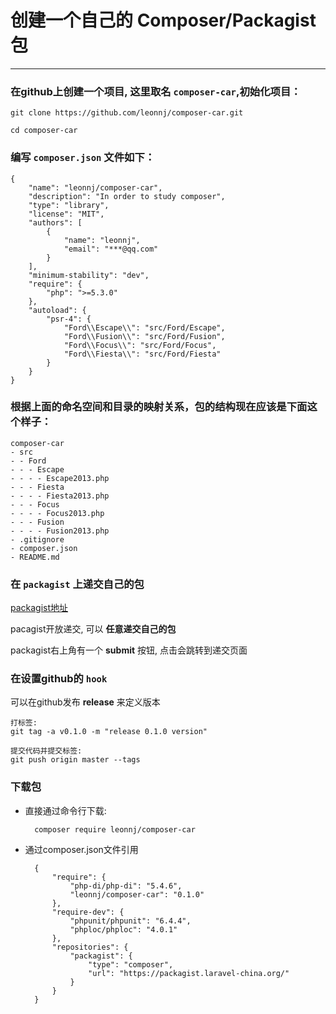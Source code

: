 # 创建一个自己的 Composer/Packagist 包

---

### 在github上创建一个项目, 这里取名 `composer-car`,初始化项目：

	git clone https://github.com/leonnj/composer-car.git
	
	cd composer-car

### 编写 `composer.json` 文件如下：
	
	{
	    "name": "leonnj/composer-car",
	    "description": "In order to study composer",
	    "type": "library",
	    "license": "MIT",
	    "authors": [
	        {
	            "name": "leonnj",
	            "email": "***@qq.com"
	        }
	    ],
	    "minimum-stability": "dev",
	    "require": {
	        "php": ">=5.3.0"
	    },
	    "autoload": {
	        "psr-4": {
	            "Ford\\Escape\\": "src/Ford/Escape",
	            "Ford\\Fusion\\": "src/Ford/Fusion",
	            "Ford\\Focus\\": "src/Ford/Focus",
	            "Ford\\Fiesta\\": "src/Ford/Fiesta"
	        }
	    }   
	}

### 根据上面的命名空间和目录的映射关系，包的结构现在应该是下面这个样子：

	composer-car
	- src
	- - Ford
	- - - Escape
	- - - - Escape2013.php
	- - - Fiesta
	- - - - Fiesta2013.php
	- - - Focus
	- - - - Focus2013.php
	- - - Fusion
	- - - - Fusion2013.php
	- .gitignore
	- composer.json
	- README.md

### 在 `packagist` 上递交自己的包

[packagist地址](https://packagist.org/ 'packagist地址')
	
pacagist开放递交, 可以 **任意递交自己的包**
	
packagist右上角有一个 **submit** 按钮, 点击会跳转到递交页面

### 在设置github的 `hook`

可以在github发布 **release** 来定义版本

	打标签:
	git tag -a v0.1.0 -m "release 0.1.0 version"
	
	提交代码并提交标签:
	git push origin master --tags
	
### 下载包

* 直接通过命令行下载:

		composer require leonnj/composer-car
	
* 通过composer.json文件引用

		{
		    "require": {
		        "php-di/php-di": "5.4.6",
		        "leonnj/composer-car": "0.1.0"
		    },
		    "require-dev": {
		        "phpunit/phpunit": "6.4.4",
		        "phploc/phploc": "4.0.1"
		    },
		    "repositories": {
		        "packagist": {
		            "type": "composer",
		            "url": "https://packagist.laravel-china.org/"
		        }
		    }
		}
